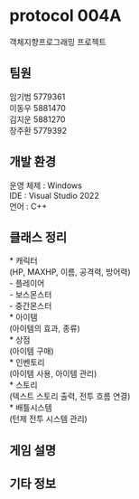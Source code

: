 <h1>protocol 004A</h1>
객체지향프로그래밍 프로젝트
<h2>팀원</h2>
임기범 5779361<br/>
이동우 5881470<br/>
김지운 5881270<br/>
장주환 5779392<br/>
<h2>개발 환경</h2>
운영 체제 : Windows<br/>
IDE : Visual Studio 2022<br/>
언어 : C++<br/>
<h2>클래스 정리</h2>
* 캐릭터<br/>
     (HP, MAXHP, 이름, 공격력, 방어력)<br/>
 - 플레이어<br/>
 - 보스몬스터<br/>
 - 중간몬스터<br/>
* 아이템<br/>
     (아이템의 효과, 종류)<br/>
* 상점<br/>
     (아이템 구매)<br/>
* 인벤토리<br/>
     (아이템 사용, 아이템 관리)<br/>
* 스토리<br/>
     (텍스트 스토리 출력, 전투 흐름 연결)<br/>
* 배틀시스템<br/>
     (턴제 전투 시스템 관리)<br/>
<h2>게임 설명</h2>
<h2>기타 정보</h2>